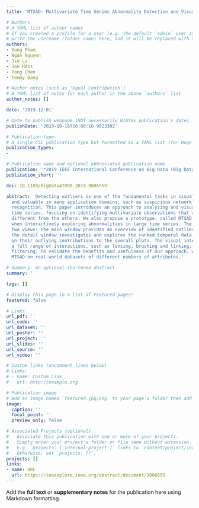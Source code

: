 ```yaml
---
title: 'MTSAD: Multivariate Time Series Abnormality Detection and Visualization'

# Authors
# A YAML list of author names
# If you created a profile for a user (e.g. the default `admin` user at `content/authors/admin/`), 
# write the username (folder name) here, and it will be replaced with their full name and linked to their profile.
authors:
- Vung Pham
- Ngan Nguyen
- Jie Li
- Jon Hass
- Yong Chen
- Tommy Dang

# Author notes (such as 'Equal Contribution')
# A YAML list of notes for each author in the above `authors` list
author_notes: []

date: '2019-12-01'

# Date to publish webpage (NOT necessarily Bibtex publication's date).
publishDate: '2023-10-16T20:08:16.902330Z'

# Publication type.
# A single CSL publication type but formatted as a YAML list (for Hugo requirements).
publication_types:
- 

# Publication name and optional abbreviated publication name.
publication: '*2019 IEEE International Conference on Big Data (Big Data)*'
publication_short: ''

doi: 10.1109/BigData47090.2019.9006559

abstract: 'Detecting outliers is one of the fundamental tasks in visual analytics
  and valuable in many application domains, such as suspicious network cyberattack
  recognition. This paper introduces an approach to analyzing and visualizing high-dimensional
  time series, focusing on identifying multivariate observations that are significantly
  different from the others. We also propose a prototype, called MTSAD, to guide users
  when interactively exploring abnormalities in large time series. The prototype contains
  two views: the main window provides an overview of identified outliers overtime,
  the detail window investigates and explores the ranked temporal data entries based
  on their outlying contributions to the overall plots. The visual interface supports
  a full range of interactions, such as lensing, brushing and linking, ranking, and
  filtering. To validate the benefits and usefulness of our approach, we demonstrate
  MTSAD on real-world datasets of different numbers of attributes.'

# Summary. An optional shortened abstract.
summary: ''

tags: []

# Display this page in a list of Featured pages?
featured: false

# Links
url_pdf: ''
url_code: ''
url_dataset: ''
url_poster: ''
url_project: ''
url_slides: ''
url_source: ''
url_video: ''

# Custom links (uncomment lines below)
# links:
# - name: Custom Link
#   url: http://example.org

# Publication image
# Add an image named `featured.jpg/png` to your page's folder then add a caption below.
image:
  caption: ''
  focal_point: ''
  preview_only: false

# Associated Projects (optional).
#   Associate this publication with one or more of your projects.
#   Simply enter your project's folder or file name without extension.
#   E.g. `projects: ['internal-project']` links to `content/project/internal-project/index.md`.
#   Otherwise, set `projects: []`.
projects: []
links:
- name: URL
  url: https://ieeexplore.ieee.org/abstract/document/9006559
---
```


Add the **full text** or **supplementary notes** for the publication here using Markdown formatting.

